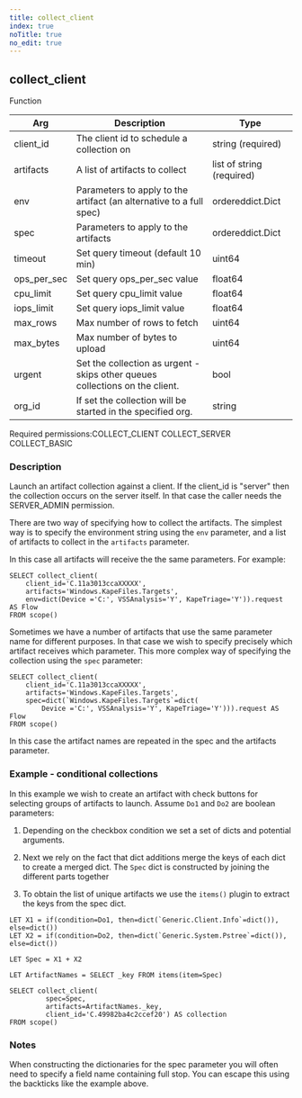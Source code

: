 ```yaml
---
title: collect_client
index: true
noTitle: true
no_edit: true
---
```




<div class="vql_item"></div>


## collect_client
<span class='vql_type label label-warning pull-right page-header'>Function</span>



<div class="vqlargs"></div>

Arg | Description | Type
----|-------------|-----
client_id|The client id to schedule a collection on|string (required)
artifacts|A list of artifacts to collect|list of string (required)
env|Parameters to apply to the artifact (an alternative to a full spec)|ordereddict.Dict
spec|Parameters to apply to the artifacts|ordereddict.Dict
timeout|Set query timeout (default 10 min)|uint64
ops_per_sec|Set query ops_per_sec value|float64
cpu_limit|Set query cpu_limit value|float64
iops_limit|Set query iops_limit value|float64
max_rows|Max number of rows to fetch|uint64
max_bytes|Max number of bytes to upload|uint64
urgent|Set the collection as urgent - skips other queues collections on the client.|bool
org_id|If set the collection will be started in the specified org.|string

<span class="permission_list vql_type">Required permissions:</span><span class="permission_list linkcolour label label-important">COLLECT_CLIENT</span>
<span class="permission_list linkcolour label label-important">COLLECT_SERVER</span>
<span class="permission_list linkcolour label label-important">COLLECT_BASIC</span>

### Description

Launch an artifact collection against a client. If the client_id
is "server" then the collection occurs on the server itself. In
that case the caller needs the SERVER_ADMIN permission.

There are two way of specifying how to collect the artifacts. The
simplest way is to specify the environment string using the `env`
parameter, and a list of artifacts to collect in the `artifacts`
parameter.

In this case all artifacts will receive the the same
parameters. For example:

```vql
SELECT collect_client(
    client_id='C.11a3013ccaXXXXX',
    artifacts='Windows.KapeFiles.Targets',
    env=dict(Device ='C:', VSSAnalysis='Y', KapeTriage='Y')).request AS Flow
FROM scope()
```

Sometimes we have a number of artifacts that use the same
parameter name for different purposes. In that case we wish to
specify precisely which artifact receives which parameter. This
more complex way of specifying the collection using the `spec`
parameter:

```vql
SELECT collect_client(
    client_id='C.11a3013ccaXXXXX',
    artifacts='Windows.KapeFiles.Targets',
    spec=dict(`Windows.KapeFiles.Targets`=dict(
        Device ='C:', VSSAnalysis='Y', KapeTriage='Y'))).request AS Flow
FROM scope()
```

In this case the artifact names are repeated in the spec and the
artifacts parameter.

### Example - conditional collections

In this example we wish to create an artifact with check buttons
for selecting groups of artifacts to launch. Assume `Do1` and
`Do2` are boolean parameters:

1. Depending on the checkbox condition we set a set of dicts and
   potential arguments.

2. Next we rely on the fact that dict additions merge the keys of
   each dict to create a merged dict. The `Spec` dict is
   constructed by joining the different parts together

3. To obtain the list of unique artifacts we use the `items()`
   plugin to extract the keys from the spec dict.

```vql
LET X1 = if(condition=Do1, then=dict(`Generic.Client.Info`=dict()), else=dict())
LET X2 = if(condition=Do2, then=dict(`Generic.System.Pstree`=dict()), else=dict())

LET Spec = X1 + X2

LET ArtifactNames = SELECT _key FROM items(item=Spec)

SELECT collect_client(
         spec=Spec,
         artifacts=ArtifactNames._key,
         client_id='C.49982ba4c2ccef20') AS collection
FROM scope()
```

### Notes

When constructing the dictionaries for the spec parameter
you will often need to specify a field name containing full
stop. You can escape this using the backticks like the example above.


